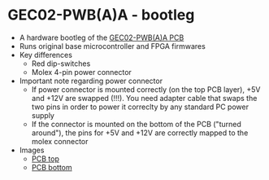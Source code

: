 # GEC02-PWB(A)A - bootleg

* A hardware bootleg of the [GEC02-PWB(A)A PCB](pwb-aa.md)
* Runs original base microcontroller and FPGA firmwares
* Key differences
  * Red dip-switches
  * Molex 4-pin power connector
* Important note regarding power connector
  * If power connector is mounted correctly (on the top PCB layer), +5V and +12V are swapped (!!!). You need adapter cable that swaps the two pins in order to power it correclty by any standard PC power supply
  * If the connector is mounted on the bottom of the PCB ("turned around"), the pins for +5V and +12V are correctly mapped to the molex connector
* Images
  * [PCB top](https://github.com/Shizmob/arcade-docs-media/blob/main/konami/GEC02/PWB(A)A%20bootleg/top.jpeg)
  * [PCB bottom](https://github.com/Shizmob/arcade-docs-media/blob/main/konami/GEC02/PWB(A)A%20bootleg/bottom.jpeg)